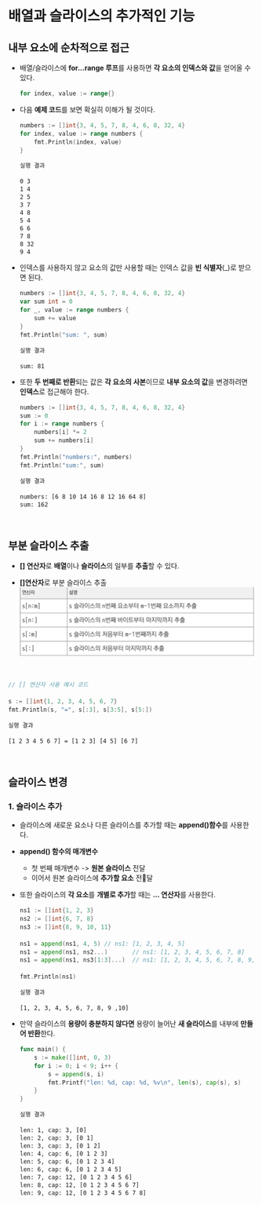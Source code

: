 # **배열과 슬라이스의 추가적인 기능**

## **내부 요소에 순차적으로 접근**
- 배열/슬라이스에 **for...range 루프**를 사용하면 **각 요소의 인덱스와 값**을 얻어올 수 있다.
    ~~~go
    for index, value := range{}
    ~~~
- 다음 **예제 코드**를 보면 확실히 이해가 될 것이다.
    ~~~go
    numbers := []int{3, 4, 5, 7, 8, 4, 6, 8, 32, 4}
    for index, value := range numbers {
        fmt.Println(index, value)
    }
    ~~~
    ~~~
    실행 결과

    0 3
    1 4
    2 5
    3 7
    4 8
    5 4
    6 6
    7 8
    8 32
    9 4
    ~~~

- 인덱스를 사용하지 않고 요소의 값만 사용할 때는 인덱스 값을 **빈 식별자**(_)로 받으면 된다.
    ~~~go
    numbers := []int{3, 4, 5, 7, 8, 4, 6, 8, 32, 4}
    var sum int = 0
    for _, value := range numbers {
        sum += value
    }
    fmt.Println("sum: ", sum)
    ~~~
    ~~~
    실행 결과

    sum: 81
    ~~~

- 또한 **두 번째로 반환**되는 값은 **각 요소의 사본**이므로 **내부 요소의 값**을 변경하려면 **인덱스**로 접근해야 한다.
    ~~~go
    numbers := []int{3, 4, 5, 7, 8, 4, 6, 8, 32, 4}
	sum := 0
	for i := range numbers {
		numbers[i] *= 2
		sum += numbers[i]
	}
	fmt.Println("numbers:", numbers)
	fmt.Println("sum:", sum)
    ~~~
    ~~~
    실행 결과

    numbers: [6 8 10 14 16 8 12 16 64 8]
    sum: 162
    ~~~

<br>

## **부분 슬라이스 추출**
- **[] 연산자**로 **배열**이나 **슬라이스**의 일부를 **추출**할 수 있다.

- **[]연산자**로 부분 슬라이스 추출
![slice_operate](/img/slice_operate.png)

<br>

~~~go
// [] 연산자 사용 예시 코드

s := []int{1, 2, 3, 4, 5, 6, 7}
fmt.Println(s, "=", s[:3], s[3:5], s[5:])
~~~
~~~
실행 결과

[1 2 3 4 5 6 7] = [1 2 3] [4 5] [6 7]
~~~

<br>

## **슬라이스 변경**

### **1. 슬라이스 추가**
- 슬라이스에 새로운 요소나 다른 슬라이스를 추가할 때는 **append()함수**를 사용한다.

- **append() 함수의 매개변수**
    - 첫 번째 매개변수 -> **원본 슬라이스** 전달
    - 이어서 원본 슬라이스에 **추가할 요소** 전달

- 또한 슬라이스의 **각 요소**를 **개별로 추가**할 때는 **... 연산자**를 사용한다.

    ~~~go
    ns1 := []int{1, 2, 3}
	ns2 := []int{6, 7, 8}
	ns3 := []int{8, 9, 10, 11}

	ns1 = append(ns1, 4, 5)	// ns1: [1, 2, 3, 4, 5]
	ns1 = append(ns1, ns2...)		// ns1: [1, 2, 3, 4, 5, 6, 7, 8]
	ns1 = append(ns1, ns3[1:3]...)	// ns1: [1, 2, 3, 4, 5, 6, 7, 8, 9, 10]

	fmt.Println(ns1)
    ~~~
    ~~~
    실행 결과

    [1, 2, 3, 4, 5, 6, 7, 8, 9 ,10]
    ~~~

- 만약 슬라이스의 **용량이 충분하지 않다면** 용량이 늘어난 **새 슬라이스**를 내부에 **만들어 반환**한다.
    ~~~go
    func main() {
        s := make([]int, 0, 3)
        for i := 0; i < 9; i++ {
            s = append(s, i)
            fmt.Printf("len: %d, cap: %d, %v\n", len(s), cap(s), s)
        }
    }
    ~~~
    ~~~
    실행 결과

    len: 1, cap: 3, [0]
    len: 2, cap: 3, [0 1]
    len: 3, cap: 3, [0 1 2]
    len: 4, cap: 6, [0 1 2 3]
    len: 5, cap: 6, [0 1 2 3 4]
    len: 6, cap: 6, [0 1 2 3 4 5]
    len: 7, cap: 12, [0 1 2 3 4 5 6]
    len: 8, cap: 12, [0 1 2 3 4 5 6 7]
    len: 9, cap: 12, [0 1 2 3 4 5 6 7 8]
    ~~~
<br>

<!-- ### **2. 슬라이스 삽입**
-  -->